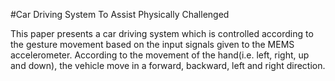 #Car Driving System To Assist Physically Challenged

This paper presents a car driving system which is controlled according to the gesture movement based on the input signals given to the MEMS accelerometer. According to the movement of the hand(i.e. left, right, up and down), the vehicle move in a forward, backward, left and right direction.
